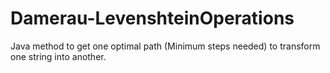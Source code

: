 # Damerau-LevenshteinOperations
Java method to get one optimal path (Minimum steps needed) to transform one string into another. 
